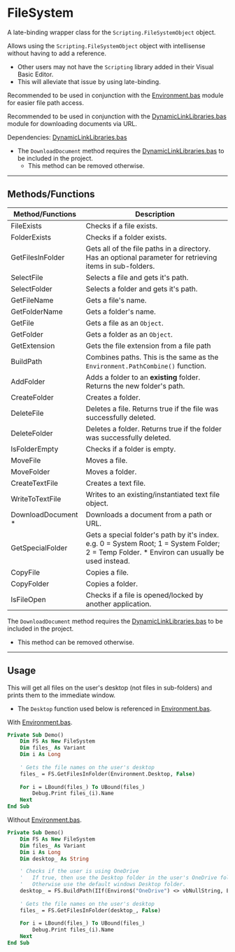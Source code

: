 # FileSystem

A late-binding wrapper class for the `Scripting.FileSystemObject` object.

Allows using the `Scripting.FileSystemObject` object with intellisense without having to add a reference.
- Other users may not have the `Scripting` library added in their Visual Basic Editor. 
- This will alleviate that issue by using late-binding.

Recommended to be used in conjunction with the [Environment.bas](../../../Excel/Modules/Environment/Environment.bas) module for easier file path access.

Recommended to be used in conjunction with the [DynamicLinkLibraries.bas](../../../Excel/Modules/DynamicLinkLibraries/DynamicLinkLibraries.bas) module for downloading documents via URL.

Dependencies:
[DynamicLinkLibraries.bas](../../../Excel/Modules/DynamicLinkLibraries/DynamicLinkLibraries.bas)
- The `DownloadDocument` method requires the [DynamicLinkLibraries.bas](../../../Excel/Modules/DynamicLinkLibraries/DynamicLinkLibraries.bas) to be included in the project.
    - This method can be removed otherwise.


---

## Methods/Functions

| Method/Functions   | Description                                                                                                                                  |
|--------------------|----------------------------------------------------------------------------------------------------------------------------------------------|
| FileExists         | Checks if a file exists.                                                                                                                     |
| FolderExists       | Checks if a folder exists.                                                                                                                   |
| GetFilesInFolder   | Gets all of the file paths in a directory. Has an optional parameter for retrieving items in sub-folders.                                    |
| SelectFile         | Selects a file and gets it's path.                                                                                                           |
| SelectFolder       | Selects a folder and gets it's path.                                                                                                         |
| GetFileName        | Gets a file's name.                                                                                                                          |
| GetFolderName      | Gets a folder's name.                                                                                                                        |
| GetFile            | Gets a file as an `Object`.                                                                                                                  |
| GetFolder          | Gets a folder as an `Object`.                                                                                                                |
| GetExtension       | Gets the file extension from a file path                                                                                                     |
| BuildPath          | Combines paths. This is the same as the `Environment.PathCombine()` function.                                                                |
| AddFolder          | Adds a folder to an **existing** folder. Returns the new folder's path.                                                                      |
| CreateFolder       | Creates a folder.                                                                                                                            |
| DeleteFile         | Deletes a file. Returns true if the file was successfully deleted.                                                                           |
| DeleteFolder       | Deletes a folder. Returns true if the folder was successfully deleted.                                                                       |
| IsFolderEmpty      | Checks if a folder is empty.                                                                                                                 |
| MoveFile           | Moves a file.                                                                                                                                |
| MoveFolder         | Moves a folder.                                                                                                                              |
| CreateTextFile     | Creates a text file.                                                                                                                         |
| WriteToTextFile    | Writes to an existing/instantiated text file object.                                                                                         |
| DownloadDocument * | Downloads a document from a path or URL.                                                                                                     |
| GetSpecialFolder   | Gets a special folder's path by it's index. e.g. 0 = System Root; 1 = System Folder; 2 = Temp Folder. * Environ can usually be used instead. |
| CopyFile           | Copies a file.                                                                                                                               |
| CopyFolder         | Copies a folder.                                                                                                                             |
| IsFileOpen         | Checks if a file is opened/locked by another application.                                                                                    |

The `DownloadDocument` method requires the [DynamicLinkLibraries.bas](../../../Excel/Modules/DynamicLinkLibraries/DynamicLinkLibraries.bas) to be included in the project.
- This method can be removed otherwise.

---

## Usage

This will get all files on the user's desktop (not files in sub-folders) and prints them to the immediate window.
- The `Desktop` function used below is referenced in [Environment.bas](../../../Excel/Modules/Environment/Environment.bas).

With [Environment.bas](../../../Excel/Modules/Environment/Environment.bas).

```vb
Private Sub Demo()
    Dim FS As New FileSystem
    Dim files_ As Variant
    Dim i As Long
    
    ' Gets the file names on the user's desktop
    files_ = FS.GetFilesInFolder(Environment.Desktop, False)
    
    For i = LBound(files_) To UBound(files_)
        Debug.Print files_(i).Name
    Next
End Sub
```

Without [Environment.bas](../../../Excel/Modules/Environment/Environment.bas).

```vb
Private Sub Demo()
    Dim FS As New FileSystem
    Dim files_ As Variant
    Dim i As Long
    Dim desktop_ As String

    ' Checks if the user is using OneDrive
    '   If true, then use the Desktop folder in the user's OneDrive folder.
    '   Otherwise use the default windows Desktop folder.
    desktop_ = FS.BuildPath(IIf(Environ$("OneDrive") <> vbNullString, Environ$("OneDrive"), Environ$("UserProfile")), "Desktop")
    
    ' Gets the file names on the user's desktop
    files_ = FS.GetFilesInFolder(desktop_, False)
    
    For i = LBound(files_) To UBound(files_)
        Debug.Print files_(i).Name
    Next
End Sub
```